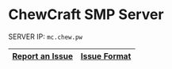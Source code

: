 # ChewCraft SMP Server
  		  
SERVER IP: `mc.chew.pw`        
        
[Report an Issue](http://github.com/chewcraft/smp/issues/new) | [Issue Format](https://github.com/ChewCraft/SMP/blob/master/.github/ISSUE_TEMPLATE.md)
----|----
